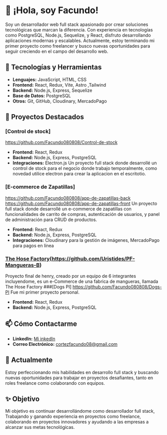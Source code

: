 # 👋 ¡Hola, soy Facundo!

Soy un desarrollador web full stack apasionado por crear soluciones tecnológicas que marcan la diferencia. Con experiencia en tecnologías como PostgreSQL, Node.js, Sequelize, y React, disfruto desarrollando aplicaciones modernas y escalables. Actualmente, estoy terminando mi primer proyecto como freelancer y busco nuevas oportunidades para seguir creciendo en el campo del desarrollo web.

## 🚀 Tecnologías y Herramientas

- **Lenguajes:** JavaScript, HTML, CSS
- **Frontend:** React, Redux, Vite, Astro ,Tailwind
- **Backend:** Node.js, Express, Sequelize
- **Base de Datos:** PostgreSQL
- **Otros:** Git, GitHub, Cloudinary, MercadoPago

## 💼 Proyectos Destacados
### [Control de stock]
https://github.com/Facundo080808/Control-de-stock
- **Frontend:** React, Redux
- **Backend:** Node.js, Express, PostgreSQL
- **Integraciones:** Electron.js
Un proyecto full stack donde desarrollé un control de stock para el negocio donde trabajo temporalmente, como novedad utilice electron para crear la aplicacion en el escritotio.
### [E-commerce de Zapatillas]
https://github.com/Facundo080808/app-de-zapatillas-back
https://github.com/Facundo080808/app-de-zapatillas-front
Un proyecto full stack donde desarrollé un e-commerce de zapatillas con funcionalidades de carrito de compras, autenticación de usuarios, y panel de administración para CRUD de productos.

- **Frontend:** React, Redux
- **Backend:** Node.js, Express, PostgreSQL
- **Integraciones:** Cloudinary para la gestión de imágenes, MercadoPago para pagos en línea

### [The Hose Factory](https://github.com/Uristides/PF-Mangueras-F)(https://github.com/Uristides/PF-Mangueras-B)
Proyecto final de henry, creado por un equipo de 6 integrantes incluyendome, es un e-Commerce de una fabrica de mangueras, llamada The Hose Factory
###[Dogs PI]
https://github.com/Facundo080808/Dogs-PI
Fue mi primer proyecto personal.
- **Frontend:** React, Redux
- **Backend:** Node.js, Express, PostgreSQL

## 📫 Cómo Contactarme

- **LinkedIn:** [Mi inkedIn](https://www.linkedin.com/in/facundo-cortez-9814172a1/)
- **Correo Electrónico:** cortezfacundo08@gmail.com

## 🌱 Actualmente

Estoy perfeccionando mis habilidades en desarrollo full stack y buscando nuevas oportunidades para trabajar en proyectos desafiantes, tanto en roles freelance como colaborando con equipos. 

## ✨ Objetivo

Mi objetivo es continuar desarrollándome como desarrollador full stack, Trabajando y ganando experiencia en proyectos como freelance, colaborando en proyectos innovadores y ayudando a las empresas a alcanzar sus metas tecnológicas.

